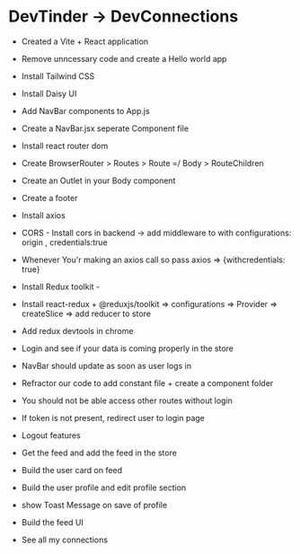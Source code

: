 # DevTinder -> DevConnections

- Created a Vite + React application
- Remove unncessary code and create a Hello world app
- Install Tailwind CSS
- Install Daisy UI
- Add NavBar components to App.js
- Create a NavBar.jsx seperate Component file
- Install react router dom
- Create BrowserRouter > Routes > Route =/ Body > RouteChildren
- Create an Outlet in your Body component
- Create a footer

- Install axios
- CORS - Install cors in backend -> add middleware to with configurations: origin , credentials:true
- Whenever You'r making an axios call so pass axios => {withcredentials: true}

- Install Redux toolkit -  
- Install react-redux + @reduxjs/toolkit => configurations => Provider  => createSlice => add reducer to store
- Add redux devtools in chrome
- Login and see if your data is coming properly in the store
- NavBar should update as soon as user logs in
- Refractor our code to add constant file + create a component folder
- You should not be able access other routes without login
- If token is not present, redirect user to login page 
- Logout features
- Get the feed and add the feed in the store
- Build the user card on feed
- Build the user profile and edit profile section
- show Toast Message on save of profile
- Build the feed UI 
- See all my connections

